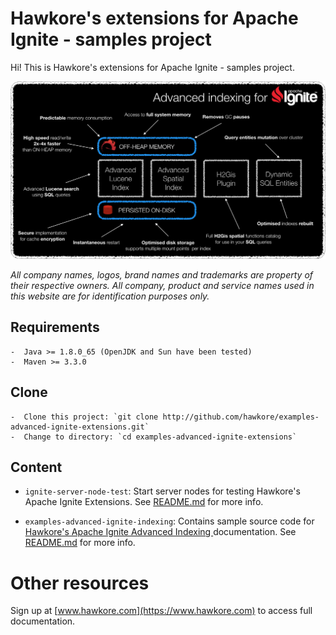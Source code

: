 # Hawkore's extensions for Apache Ignite - samples project

Hi! This is Hawkore's extensions for Apache Ignite - samples project.

![advanced-indexing](assets/advanced-indexing.png)

*All company names, logos, brand names and trademarks are property of their respective owners. All company, product and service names used in this website are for identification purposes only.*


## Requirements

	-  Java >= 1.8.0_65 (OpenJDK and Sun have been tested)
	-  Maven >= 3.3.0

## Clone

	-  Clone this project: `git clone http://github.com/hawkore/examples-advanced-ignite-extensions.git`
	-  Change to directory: `cd examples-advanced-ignite-extensions`


## Content

* `ignite-server-node-test`: Start server nodes for testing Hawkore's Apache Ignite Extensions. See [README.md](ignite-server-node-test/README.md) for more info.

* `examples-advanced-ignite-indexing`: Contains sample source code for [Hawkore's Apache Ignite Advanced Indexing
](https://docs.hawkore.com/private/apache-ignite-advanced-indexing/) documentation. See [README.md](examples-advanced-ignite-indexing/README.md) for more info.

# Other resources

Sign up at [www.hawkore.com](https://www.hawkore.com) to access full documentation.
